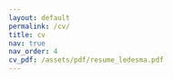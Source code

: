 ```yaml
---
layout: default
permalink: /cv/
title: cv
nav: true
nav_order: 4
cv_pdf: /assets/pdf/resume_ledesma.pdf
---
```

